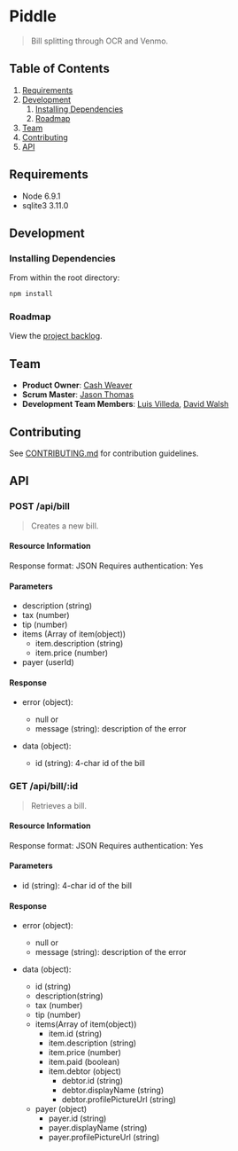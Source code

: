 # Piddle

> Bill splitting through OCR and Venmo.

## Table of Contents

<!--
1. [Usage](#Usage)
-->
1. [Requirements](#requirements)
1. [Development](#development)
    1. [Installing Dependencies](#installing-dependencies)
    1. [Roadmap](#roadmap)
1. [Team](#team)
1. [Contributing](#contributing)
1. [API](#API)

<!--
## Usage

> Some usage instructions
-->

## Requirements

- Node 6.9.1
- sqlite3 3.11.0

## Development

### Installing Dependencies

From within the root directory:

```sh
npm install
```

### Roadmap

View the [project backlog](https://github.com/manatee-matinee/piddle/issues).

## Team

  - __Product Owner__: [Cash Weaver](https://github.com/cashweaver)
  - __Scrum Master__: [Jason Thomas](https://github.com/jftcode)
  - __Development Team Members__: [Luis Villeda](https://github.com/luisevilleda), [David Walsh](https://github.com/rhinodavid)

## Contributing

See [CONTRIBUTING.md](CONTRIBUTING.md) for contribution guidelines.

## API

### POST /api/bill

>Creates a new bill.

#### Resource Information

Response format: JSON
Requires authentication: Yes

#### Parameters

- description (string)
- tax (number)
- tip (number)
- items (Array of item(object))
  - item.description (string)
  - item.price (number)
- payer (userId)


#### Response

- error (object):
  - null
or
  - message (string): description of the error

- data (object):
  - id (string): 4-char id of the bill

### GET /api/bill/:id

>Retrieves a bill.

#### Resource Information

Response format: JSON
Requires authentication: Yes

#### Parameters

- id (string): 4-char id of the bill

#### Response

- error (object):
  - null
or
  - message (string): description of the error

- data (object):
  - id (string)
  - description(string)
  - tax (number)
  - tip (number)
  - items(Array of item(object))
    - item.id (string)
    - item.description (string)
    - item.price (number)
    - item.paid (boolean)
    - item.debtor (object)
      - debtor.id (string)
      - debtor.displayName (string)
      - debtor.profilePictureUrl (string)
  - payer (object)
    - payer.id (string)
    - payer.displayName (string)
    - payer.profilePictureUrl (string)
